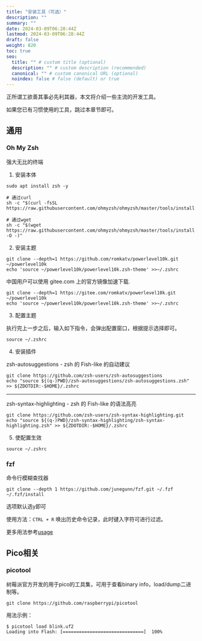 ```yaml
---
title: "安装工具（可选）"
description: ""
summary: ""
date: 2024-03-09T06:28:44Z
lastmod: 2024-03-09T06:28:44Z
draft: false
weight: 820
toc: true
seo:
  title: "" # custom title (optional)
  description: "" # custom description (recommended)
  canonical: "" # custom canonical URL (optional)
  noindex: false # false (default) or true
---
```


正所谓工欲善其事必先利其器，本文将介绍一些主流的开发工具。

如果您已有习惯使用的工具，跳过本章节即可。

## 通用

### Oh My Zsh

强大无比的终端

1. 安装本体

```shell
sudo apt install zsh -y

# 通过curl
sh -c "$(curl -fsSL https://raw.githubusercontent.com/ohmyzsh/ohmyzsh/master/tools/install.sh)"

# 通过wget
sh -c "$(wget https://raw.githubusercontent.com/ohmyzsh/ohmyzsh/master/tools/install.sh -O -)"
```

2. 安装主题

```shell
git clone --depth=1 https://github.com/romkatv/powerlevel10k.git ~/powerlevel10k
echo 'source ~/powerlevel10k/powerlevel10k.zsh-theme' >>~/.zshrc
```

中国用户可以使用 gitee.com 上的官方镜像加速下载.

```shell
git clone --depth=1 https://gitee.com/romkatv/powerlevel10k.git ~/powerlevel10k
echo 'source ~/powerlevel10k/powerlevel10k.zsh-theme' >>~/.zshrc
```

3. 配置主题

执行完上一步之后，输入如下指令，会弹出配置窗口，根据提示选择即可。

```shell
source ~/.zshrc
```

4. 安装插件

zsh-autosuggestions - zsh 的 Fish-like 的自动建议

```shell
git clone https://github.com/zsh-users/zsh-autosuggestions
echo "source ${(q-)PWD}/zsh-autosuggestions/zsh-autosuggestions.zsh" >> ${ZDOTDIR:-$HOME}/.zshrc
```

--------

zsh-syntax-highlighting - zsh 的 Fish-like 的语法高亮

```shell
git clone https://github.com/zsh-users/zsh-syntax-highlighting.git
echo "source ${(q-)PWD}/zsh-syntax-highlighting/zsh-syntax-highlighting.zsh" >> ${ZDOTDIR:-$HOME}/.zshrc
```

5. 使配置生效

```shell
source ~/.zshrc
```

### fzf

命令行模糊查找器

```shell
git clone --depth 1 https://github.com/junegunn/fzf.git ~/.fzf
~/.fzf/install
```

选项默认选y即可

使用方法：`CTRL + R` 唤出历史命令记录，此时键入字符可进行过滤。

更多用法参考[usage](https://github.com/junegunn/fzf?tab=readme-ov-file#usage)

## Pico相关

### picotool

树莓派官方开发的用于pico的工具集，可用于查看binary info，load/dump二进制等。

```shell
git clone https://github.com/raspberrypi/picotool
```

用法示例：

```shell
$ picotool load blink.uf2
Loading into Flash: [==============================]  100%
```

